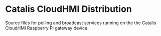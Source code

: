 # Catalis CloudHMI Distribution

Source files for polling and broadcast services running on the the Catalis CloudHMI Raspberry Pi gateway device.
